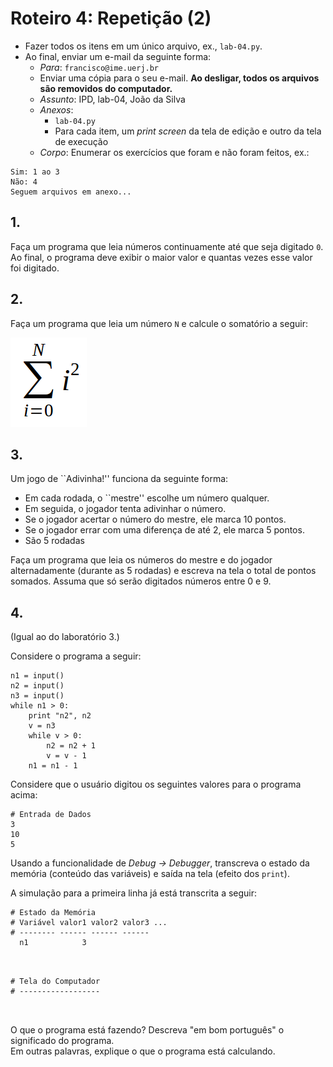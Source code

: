 <meta http-equiv="Content-Type" content="text/html; charset=UTF-8"/></p>        

Roteiro 4: Repetição (2)
========================

- Fazer todos os itens em um único arquivo, ex., `lab-04.py`.
- Ao final, enviar um e-mail da seguinte forma:
    - *Para*: `francisco@ime.uerj.br`
    - Enviar uma cópia para o seu e-mail.
      **Ao desligar, todos os arquivos são removidos do computador.**
    - *Assunto*: IPD, lab-04, João da Silva
    - *Anexos*:
        - `lab-04.py`
        - Para cada item, um *print screen* da tela de edição e outro da tela de execução
    - *Corpo*: Enumerar os exercícios que foram e não foram feitos, ex.:

```
Sim: 1 ao 3
Não: 4
Seguem arquivos em anexo...
```

## 1.

Faça um programa que leia números continuamente até que seja digitado `0`.
Ao final, o programa deve exibir o maior valor e quantas vezes esse valor foi
digitado.

## 2.

Faça um programa que leia um número `N` e calcule o somatório a seguir:

![](lab-04.png)

## 3.

Um jogo de ``Adivinha!'' funciona da seguinte forma:

- Em cada rodada, o ``mestre'' escolhe um número qualquer.
- Em seguida, o jogador tenta adivinhar o número.
- Se o jogador acertar o número do mestre, ele marca 10 pontos.
- Se o jogador errar com uma diferença de até 2, ele marca 5 pontos.
- São 5 rodadas

Faça um programa que leia os números do mestre e do jogador alternadamente
(durante as 5 rodadas) e escreva na tela o total de pontos somados.
Assuma que só serão digitados números entre 0 e 9.

## 4.

(Igual ao do laboratório 3.)

Considere o programa a seguir:

```
n1 = input()
n2 = input()
n3 = input()
while n1 > 0:
    print "n2", n2
    v = n3
    while v > 0:
        n2 = n2 + 1
        v = v - 1
    n1 = n1 - 1
```

Considere que o usuário digitou os seguintes valores para o programa acima:

```
# Entrada de Dados
3
10
5
```

Usando a funcionalidade de *Debug -> Debugger*, transcreva o estado da memória
(conteúdo das variáveis) e saída na tela (efeito dos `print`).

A simulação para a primeira linha já está transcrita a seguir:

```
# Estado da Memória
# Variável valor1 valor2 valor3 ...
# -------- ------ ------ ------
  n1            3



```

```
# Tela do Computador
# ------------------



```

O que o programa está fazendo? Descreva "em bom português" o significado do
programa.                          
Em outras palavras, explique o que o programa está calculando.
